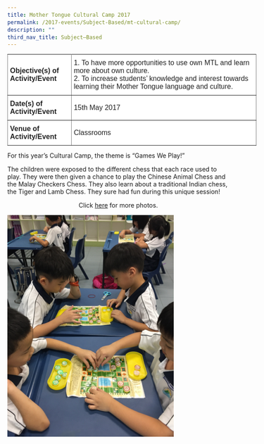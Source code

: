 ```yaml
---
title: Mother Tongue Cultural Camp 2017
permalink: /2017-events/Subject-Based/mt-cultural-camp/
description: ""
third_nav_title: Subject–Based
---
```

<style type="text/css">
.tg  {border-collapse:collapse;border-spacing:0;margin:0px auto;}
.tg td{border-color:black;border-style:solid;border-width:1px;font-family:Arial, sans-serif;font-size:14px;
  overflow:hidden;padding:10px 5px;word-break:normal;}
.tg th{border-color:black;border-style:solid;border-width:1px;font-family:Arial, sans-serif;font-size:14px;
  font-weight:normal;overflow:hidden;padding:10px 5px;word-break:normal;}
.tg .tg-kdpx{background-color:#FFF;border-color:inherit;color:#222;font-size:16px;text-align:left;vertical-align:middle}
.tg .tg-x4x2{background-color:#FFF;border-color:inherit;color:#222;font-size:16px;font-weight:bold;text-align:left;
  vertical-align:middle}
.tg .tg-3etx{background-color:#FFF;color:#222;font-size:16px;font-weight:bold;text-align:left;vertical-align:middle}
.tg .tg-qtsq{background-color:#FFF;color:#222;font-size:16px;text-align:left;vertical-align:middle}
</style>
<table class="tg" style="undefined;table-layout: fixed; width: 566px">
<colgroup>
<col style="width: 145px">
<col style="width: 421px">
</colgroup>
<tbody>
  <tr>
    <td class="tg-x4x2">Objective(s) of Activity/Event</td>
    <td class="tg-kdpx">1.    To have more opportunities to use own MTL and learn more about own culture.<br>2.    To increase students’ knowledge and interest towards learning their Mother Tongue language and culture.</td>
  </tr>
  <tr>
    <td class="tg-x4x2">Date(s) of Activity/Event</td>
    <td class="tg-kdpx">15th May 2017</td>
  </tr>
  <tr>
    <td class="tg-x4x2">Venue of Activity/Event</td>
    <td class="tg-kdpx">Classrooms</td>
  </tr>
</tbody>
</table>

For this year’s Cultural Camp, the theme is “Games We Play!”  

The children were exposed to the different chess that each race used to play. They were then given a chance to play the Chinese Animal Chess and the Malay Checkers Chess. They also learn about a traditional Indian chess, the Tiger and Lamb Chess. They sure had fun during this unique session!

<center>Click <a href="https://www.flickr.com/photos/142848383@N02/sets/72157685287650816/">here</a> for more photos.</center>

<img src="/images/2017%20MotherTongue%20Cultural%20Camp.jpeg" 
     style="width:75%">